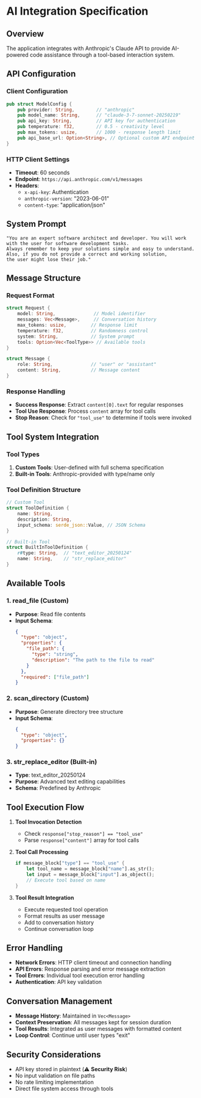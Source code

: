 # AI Integration Specification

## Overview
The application integrates with Anthropic's Claude API to provide AI-powered code assistance through a tool-based interaction system.

## API Configuration

### Client Configuration
```rust
pub struct ModelConfig {
    pub provider: String,        // "anthropic"
    pub model_name: String,      // "claude-3-7-sonnet-20250219"
    pub api_key: String,         // API key for authentication
    pub temperature: f32,        // 0.5 - creativity level
    pub max_tokens: usize,       // 1000 - response length limit
    pub api_base_url: Option<String>, // Optional custom API endpoint
}
```

### HTTP Client Settings
- **Timeout**: 60 seconds
- **Endpoint**: `https://api.anthropic.com/v1/messages`
- **Headers**:
  - `x-api-key`: Authentication
  - `anthropic-version`: "2023-06-01"
  - `content-type`: "application/json"

## System Prompt
```
"You are an expert software architect and developer. You will work with the user for software development tasks.
Always remember to keep your solutions simple and easy to understand. Also, if you do not provide a correct and working solution,
the user might lose their job."
```

## Message Structure

### Request Format
```rust
struct Request {
    model: String,              // Model identifier
    messages: Vec<Message>,     // Conversation history
    max_tokens: usize,         // Response limit
    temperature: f32,          // Randomness control
    system: String,            // System prompt
    tools: Option<Vec<ToolType>> // Available tools
}

struct Message {
    role: String,              // "user" or "assistant"
    content: String,           // Message content
}
```

### Response Handling
- **Success Response**: Extract `content[0].text` for regular responses
- **Tool Use Response**: Process `content` array for tool calls
- **Stop Reason**: Check for `"tool_use"` to determine if tools were invoked

## Tool System Integration

### Tool Types
1. **Custom Tools**: User-defined with full schema specification
2. **Built-in Tools**: Anthropic-provided with type/name only

### Tool Definition Structure
```rust
// Custom Tool
struct ToolDefinition {
    name: String,
    description: String,
    input_schema: serde_json::Value, // JSON Schema
}

// Built-in Tool  
struct BuiltInToolDefinition {
    r#type: String,  // "text_editor_20250124"
    name: String,    // "str_replace_editor"
}
```

## Available Tools

### 1. read_file (Custom)
- **Purpose**: Read file contents
- **Input Schema**:
  ```json
  {
    "type": "object",
    "properties": {
      "file_path": {
        "type": "string",
        "description": "The path to the file to read"
      }
    },
    "required": ["file_path"]
  }
  ```

### 2. scan_directory (Custom)
- **Purpose**: Generate directory tree structure
- **Input Schema**:
  ```json
  {
    "type": "object",
    "properties": {}
  }
  ```

### 3. str_replace_editor (Built-in)
- **Type**: text_editor_20250124
- **Purpose**: Advanced text editing capabilities
- **Schema**: Predefined by Anthropic

## Tool Execution Flow

1. **Tool Invocation Detection**
   - Check `response["stop_reason"] == "tool_use"`
   - Parse `response["content"]` array for tool calls

2. **Tool Call Processing**
   ```rust
   if message_block["type"] == "tool_use" {
       let tool_name = message_block["name"].as_str();
       let input = message_block["input"].as_object();
       // Execute tool based on name
   }
   ```

3. **Tool Result Integration**
   - Execute requested tool operation
   - Format results as user message
   - Add to conversation history
   - Continue conversation loop

## Error Handling
- **Network Errors**: HTTP client timeout and connection handling
- **API Errors**: Response parsing and error message extraction
- **Tool Errors**: Individual tool execution error handling
- **Authentication**: API key validation

## Conversation Management
- **Message History**: Maintained in `Vec<Message>`
- **Context Preservation**: All messages kept for session duration
- **Tool Results**: Integrated as user messages with formatted content
- **Loop Control**: Continue until user types "exit"

## Security Considerations
- API key stored in plaintext (⚠️ **Security Risk**)
- No input validation on file paths
- No rate limiting implementation
- Direct file system access through tools 